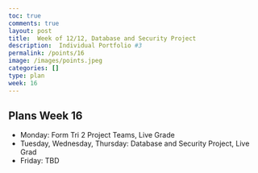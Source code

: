 ```yaml
---
toc: true
comments: true
layout: post
title:  Week of 12/12, Database and Security Project
description:  Individual Portfolio #3
permalink: /points/16
image: /images/points.jpeg
categories: []
type: plan
week: 16
---
```


## Plans Week 16
- Monday: Form Tri 2 Project Teams, Live Grade
- Tuesday, Wednesday, Thursday: Database and Security Project, Live Grad
- Friday: TBD

